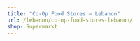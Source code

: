 ```yaml
---
title: "Co-Op Food Stores – Lebanon"
url: /lebanon/co-op-food-stores-lebanon/
shop: Supermarkt
---
```

